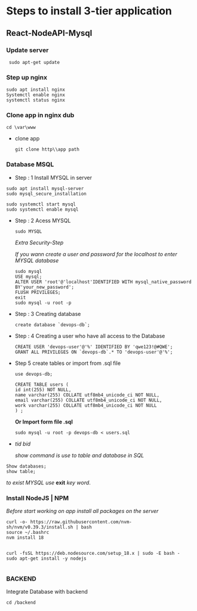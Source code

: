 # Steps to install 3-tier application
## React-NodeAPI-Mysql
### Update server
```
 sudo apt-get update
  ```

### Step up nginx 
```
sudo apt install nginx 
Systemctl enable nginx
systemctl status nginx
```

### Clone app in nginx dub

```
cd \var\www
```
* clone app
  
  ```
  git clone http\\app path
  ```
  
### Database MSQL
* Step : 1 Install MYSQL in server
```
sudo apt install mysql-server
sudo mysql_secure_installation

sudo systemctl start mysql
sudo systemctl enable mysql
   ```
* Step : 2 Acess MYSQL
 
  ```
  sudo MYSQL
  ```
  
  *Extra Security-Step*
  
  *If you wann create a user and password for the localhost to enter MYSQL database*

  ```
  sudo mysql
  USE mysql;
  ALTER USER 'root'@'localhost'IDENTIFIED WITH mysql_native_password BY'your_new_password';
  FLUSH PRIVILEGES;
  exit
  sudo mysql -u root -p
  ```
* Step : 3 Creating database
  ```
  create database `devops-db`;
  ```
* Step : 4 Creating a user who have all access to the Database
  ```
  CREATE USER 'devops-user'@'%' IDENTIFIED BY 'qwe123!@#QWE';
  GRANT ALL PRIVILEGES ON `devops-db`.* TO 'devops-user'@'%';
  ```
* Step 5 create tables or import from .sql file
  ```
  use devops-db;

  CREATE TABLE users (
  id int(255) NOT NULL,
  name varchar(255) COLLATE utf8mb4_unicode_ci NOT NULL,
  email varchar(255) COLLATE utf8mb4_unicode_ci NOT NULL,
  work varchar(255) COLLATE utf8mb4_unicode_ci NOT NULL
  ) ; 
  ```
   **Or Import form file .sql**
   ``` 
   sudo mysql -u root -p devops-db < users.sql
   ```

* *tid bid*
  
  *show command is use to table and database in SQL*
```
Show databases;
show table; 
```
   *to exist MYSQL  use* **exit** *key word*.
### Install NodeJS | NPM 
*Before start working on app install all packages on the server*
```
curl -o- https://raw.githubusercontent.com/nvm-sh/nvm/v0.39.3/install.sh | bash
source ~/.bashrc
nvm install 18


curl -fsSL https://deb.nodesource.com/setup_18.x | sudo -E bash -
sudo apt-get install -y nodejs


```

### BACKEND

Integrate Database with backend 

``` 
cd /backend

```
